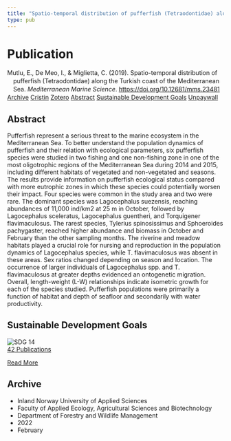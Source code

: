 ```yaml
---
title: "Spatio-temporal distribution of pufferfish (Tetraodontidae) along the Turkish coast of the Mediterranean Sea"
type: pub
---
```

<h1>Publication</h1>
<article id="csl-bib-container-QD5H5WW4" class="csl-bib-container">
  <div class="csl-bib-body" style="line-height: 1.35; padding-left: 1em; text-indent:-1em;">
  <div class="csl-entry">Mutlu, E., De Meo, I., &amp; Miglietta, C. (2019). Spatio-temporal distribution of pufferfish (Tetraodontidae) along the Turkish coast of the Mediterranean Sea. <i>Mediterranean Marine Science</i>. <a href="https://doi.org/10.12681/mms.23481">https://doi.org/10.12681/mms.23481</a></div>
</div>
  <div class="csl-bib-buttons">
    <a href="#taxonomy-article-QD5H5WW4" class="csl-bib-button">Archive</a>
    <a href="https://app.cristin.no/results/show.jsf?id=2004105" alt="Cristin URL" class="csl-bib-button">Cristin</a>
    <a href="http://zotero.org/groups/5022929/items/QD5H5WW4" alt="Zotero URL" class="csl-bib-button">Zotero</a>
    <a href="#abstract-article-QD5H5WW4" class="csl-bib-button">Abstract</a>
    <a href="#sdg-article-QD5H5WW4" class="csl-bib-button">Sustainable Development Goals</a>
    <a href="https://ejournals.epublishing.ekt.gr/index.php/hcmr-med-mar-sc/article/download/23481/21127" class="csl-bib-button">Unpaywall</a>
  </div>
  <div id="csl-bib-meta-container-QD5H5WW4"></div>
</article>
<div id="csl-bib-meta-QD5H5WW4" class="csl-bib-meta">
  <article id="abstract-article-QD5H5WW4" class="abstract-article">
    <h1>Abstract</h1>
    Pufferfish represent a serious threat to the marine ecosystem in the Mediterranean Sea. To better understand the population dynamics of pufferfish and their relation with ecological parameters, six pufferfish species were studied in two fishing and one non-fishing zone in one of the most oligotrophic regions of the Mediterranean Sea during 2014 and 2015, including different habitats of vegetated and non-vegetated and seasons. The results provide information on pufferfish ecological status compared with more eutrophic zones in which these species could potentially worsen their impact. Four species were common in the study area and two were rare. The dominant species was Lagocephalus suezensis, reaching abundances of 11,000 ind/km2 at 25 m in October, followed by Lagocephalus sceleratus, Lagocephalus guentheri, and Torquigener flavimaculosus. The rarest species, Tylerius spinosissimus and Sphoeroides pachygaster, reached higher abundance and biomass in October and February than the other sampling months. The riverine and meadow habitats played a crucial role for nursing and reproduction in the population dynamics of Lagocephalus species, while T. flavimaculosus was absent in these areas. Sex ratios changed depending on season and location. The occurrence of larger individuals of Lagocephalus spp. and T. flavimaculosus at greater depths evidenced an ontogenetic migration. Overall, length-weight (L-W) relationships indicate isometric growth for each of the species studied. Pufferfish populations were primarily a function of habitat and depth of seafloor and secondarily with water productivity.
  </article>
  <article id="sdg-article-QD5H5WW4" class="sdg-article">
    <h1>Sustainable Development Goals</h1>
    <div class="sdg-container"><div id="sdg14" class="sdg">
<img src="{{< params subfolder >}}images/sdg/sdg14_en.png" class="image" alt="SDG 14">
<div class="sdg-overlay">
<a href="{{< params subfolder >}}en/archive/?sdg=14#archive" class="sdg-publication-count"><span>42</span> Publications</a>
<p><a href="https://sdgs.un.org/goals/goal14" class="sdg-read-more">Read More</a></p>
</div>
</div></div>
  </article>
  <article id="taxonomy-article-QD5H5WW4" class="taxonomy-article">
    <h1>Archive</h1>
    <ul>
      <li>Inland Norway University of Applied Sciences</li>
      <li>Faculty of Applied Ecology, Agricultural Sciences and Biotechnology</li>
      <li>Department of Forestry and Wildlife Management</li>
      <li>2022</li>
      <li>February</li>
    </ul>
  </article>
</div>
